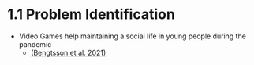 # 1.1 Problem Identification

* Video Games help maintaining a social life in young people during the pandemic
  * [(Bengtsson et al. 2021)](../evaluation/reference-list.md)

